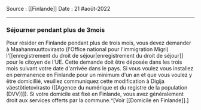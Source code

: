 Source : [[Finlande]]
Date : 21 #août-2022
***

### Séjourner pendant plus de 3mois
Pour résider en Finlande pendant plus de trois mois, vous devez demander à Maahanmuuttovirasto (l'Office national pour l'immigration Migri) l'[[enregistrement du droit de séjour|enregistrement du droit de séjour]] pour le citoyen de l'UE. Cette demande doit être déposée dans les trois mois suivant votre date d'arrivée dans le pays.
Si vous voulez vous installez en permanence en Finlande pour un minimum d'un an et que vous voulez y être domicillié, veuillez communiquez cette modification à Digija väestötietovirasto ([[Agence du numérique et du registre de la population (DVV)]]). Si votre domicile est fixé en Finlande, vous avez généralement droit aux services offerts par la commune.^[Voir [[Domicile en Finlande]].]